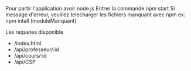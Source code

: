 Pour partir l'application avoir node.js
Entrer la commande npm start
Si message d'erreur, veuillez telecharger les fichiers manquant avec npm
	ex: npm intall (moduleManquant)

Les requetes disponible
 - /index.html
 - /api/professeur/:id
 - /api/cours/:id
 - /api/CSP
